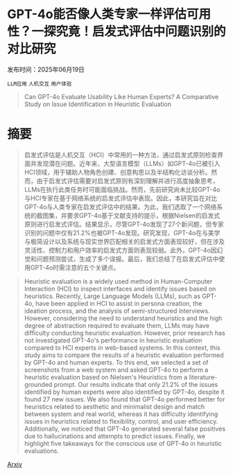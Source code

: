 # GPT-4o能否像人类专家一样评估可用性？一探究竟！启发式评估中问题识别的对比研究

发布时间：2025年06月19日

`LLM应用` `人机交互` `用户体验`

> Can GPT-4o Evaluate Usability Like Human Experts? A Comparative Study on Issue Identification in Heuristic Evaluation

# 摘要

> 启发式评估是人机交互（HCI）中常用的一种方法，通过启发式原则检查界面并发现潜在问题。近年来，大型语言模型（LLMs）如GPT-4o已被引入HCI领域，用于辅助人物角色创建、创意构思以及半结构化访谈分析。然而，由于启发式评估需要对启发式原则有深刻理解并进行高度抽象思考，LLMs在执行此类任务时可能面临挑战。然而，先前研究尚未比较GPT-4o与HCI专家在基于网络系统的启发式评估中表现。因此，本研究旨在对比GPT-4o与人类专家在启发式评估中的结果。为此，我们选取了一个网络系统的截图集，并要求GPT-4o基于文献支持的提示，根据Nielsen的启发式原则进行启发式评估。结果显示，尽管GPT-4o发现了27个新问题，但专家识别的问题中仅有21.2%也被GPT-4o发现。研究发现，GPT-4o在与美学与极简设计以及系统与现实世界匹配相关的启发式方面表现较好，但在涉及灵活性、控制力和用户效率的启发式方面则表现较弱。此外，GPT-4o因幻觉和问题预测尝试，生成了多个误报。最后，我们总结了在启发式评估中使用GPT-4o时需注意的五个关键点。

> Heuristic evaluation is a widely used method in Human-Computer Interaction (HCI) to inspect interfaces and identify issues based on heuristics. Recently, Large Language Models (LLMs), such as GPT-4o, have been applied in HCI to assist in persona creation, the ideation process, and the analysis of semi-structured interviews. However, considering the need to understand heuristics and the high degree of abstraction required to evaluate them, LLMs may have difficulty conducting heuristic evaluation. However, prior research has not investigated GPT-4o's performance in heuristic evaluation compared to HCI experts in web-based systems. In this context, this study aims to compare the results of a heuristic evaluation performed by GPT-4o and human experts. To this end, we selected a set of screenshots from a web system and asked GPT-4o to perform a heuristic evaluation based on Nielsen's Heuristics from a literature-grounded prompt. Our results indicate that only 21.2% of the issues identified by human experts were also identified by GPT-4o, despite it found 27 new issues. We also found that GPT-4o performed better for heuristics related to aesthetic and minimalist design and match between system and real world, whereas it has difficulty identifying issues in heuristics related to flexibility, control, and user efficiency. Additionally, we noticed that GPT-4o generated several false positives due to hallucinations and attempts to predict issues. Finally, we highlight five takeaways for the conscious use of GPT-4o in heuristic evaluations.

[Arxiv](https://arxiv.org/abs/2506.16345)